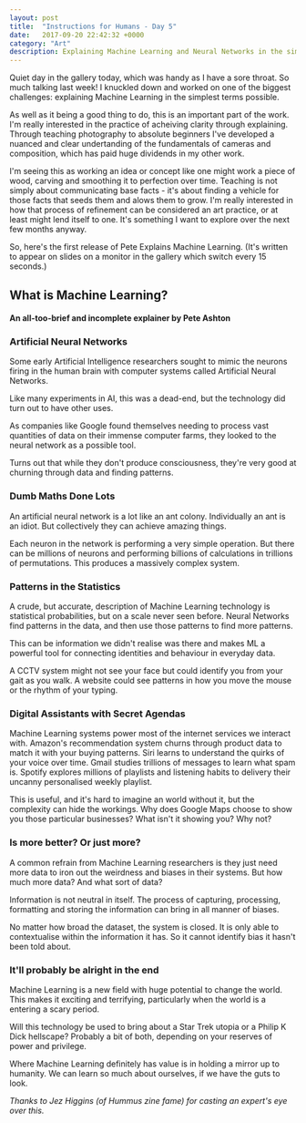 ```yaml
---
layout: post
title:  "Instructions for Humans - Day 5"
date:   2017-09-20 22:42:32 +0000
category: "Art"
description: Explaining Machine Learning and Neural Networks in the simplest terms
---
```


Quiet day in the gallery today, which was handy as I have a sore throat. So much talking last week! I knuckled down and worked on one of the biggest challenges: explaining Machine Learning in the simplest terms possible. 

As well as it being a good thing to do, this is an important part of the work. I'm really interested in the practice of acheiving clarity through explaining. Through teaching photography to absolute beginners I've developed a nuanced and clear undertanding of the fundamentals of cameras and composition, which has paid huge dividends in my other work. 

I'm seeing this as working an idea or concept like one might work a piece of wood, carving and smoothing it to perfection over time. Teaching is not simply about communicating base facts - it's about finding a vehicle for those facts that seeds them and alows them to grow. I'm really interested in how that process of refinement can be considered an art practice, or at least might lend itself to one. It's something I want to explore over the next few months anyway. 

So, here's the first release of Pete Explains Machine Learning. (It's written to appear on slides on a monitor in the gallery which switch every 15 seconds.)

## What is Machine Learning?
#### An all-too-brief and incomplete explainer by Pete Ashton

### Artificial Neural Networks

Some early Artificial Intelligence researchers sought to mimic the neurons firing in the human brain with computer systems called Artificial Neural Networks.

Like many experiments in AI, this was a dead-end, but the technology did turn out to have other uses. 

As companies like Google found themselves needing to process vast quantities of data on their immense computer farms, they looked to the neural network as a possible tool. 

Turns out that while they don't produce consciousness, they're very good at churning through data and finding patterns.

### Dumb Maths Done Lots


An artificial neural network is a lot like an ant colony. Individually an ant is an idiot. But collectively they can achieve amazing things.

Each neuron in the network is performing a very simple operation. But there can be millions of neurons and performing billions of calculations in trillions of permutations. This produces a massively complex system.

### Patterns in the Statistics


A crude, but accurate, description of Machine Learning technology is 
statistical probabilities, but on a scale never seen before. Neural Networks find patterns in the data, and then use those patterns to find more patterns. 

This can be information we didn't realise was there and makes ML a powerful tool for connecting identities and behaviour in everyday data. 

A CCTV system might not see your face but could identify you from your gait as you walk. A website could see patterns in how you move the mouse or the rhythm of your typing.

### Digital Assistants with Secret Agendas


Machine Learning systems power most of the internet services we interact with. Amazon's recommendation system churns through product data to match it with your buying patterns. Siri learns to understand the quirks of your voice over time. Gmail studies trillions of messages to learn what spam is. Spotify explores millions of playlists and listening habits to delivery their uncanny personalised weekly playlist.

This is useful, and it's hard to imagine an world without it, but the complexity  can hide the workings. Why does Google Maps choose to show you those particular businesses? What isn't it showing you? Why not? 

### Is more better? Or just more?

A common refrain from Machine Learning researchers is they just need more data to iron out the weirdness and biases in their systems. But how much more data? And what sort of data?

Information is not neutral in itself. The process of capturing, processing, formatting and storing the information can bring in all manner of biases. 

No matter how broad the dataset, the system is closed. It is only able to contextualise within the information it has. So it cannot identify bias it hasn't been told about.

### It'll probably be alright in the end

Machine Learning is a new field with huge potential to change the world. This makes it exciting and terrifying, particularly when the world is a entering a scary period. 

Will this technology be used to bring about a Star Trek utopia or a Philip K Dick hellscape? Probably a bit of both, depending on your reserves of power and privilege. 

Where Machine Learning definitely has value is in holding a mirror up to humanity. We can learn so much about ourselves, if we have the guts to look.

*Thanks to Jez Higgins (of Hummus zine fame) for casting an expert's eye over this.*